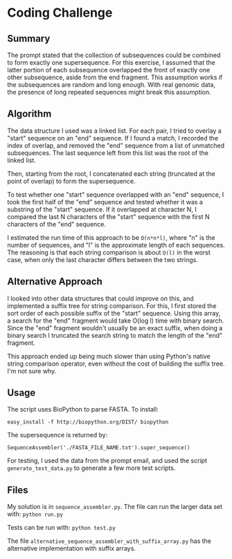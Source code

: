 # Coding Challenge

## Summary

The prompt stated that the collection of subsequences could be combined to form exactly one supersequence. For this 
exercise, I assumed that the latter portion of each subsequence overlapped the front of exactly one other subsequence, 
aside from the end fragment. This assumption works if the subsequences are random and long enough. With real genomic
data, the presence of long repeated sequences might break this assumption.

## Algorithm

The data structure I used was a linked list. For each pair, I tried to overlay a "start" sequence on an "end" sequence.
If I found a match, I recorded the index of overlap, and removed the "end" sequence from a list of unmatched
subsequences. The last sequence left from this list was the root of the linked list.

Then, starting from the root, I concatenated each string (truncated at the point of overlap) to form the supersequence. 

To test whether one "start" sequence overlapped with an "end" sequence, I took the first half of the "end" sequence and 
tested whether it was a substring of the "start" sequence. If it overlapped at character N, I compared the last N 
characters of the "start" sequence with the first N characters of the "end" sequence.
 
I estimated the run time of this approach to be `O(n*n*l)`, where "n" is the number of sequences, and "l" is the
approximate length of each sequences. The reasoning is that each string comparison is about `O(l)` in the worst case, when 
only the last character differs between the two strings.

## Alternative Approach

I looked into other data structures that could improve on this, and implemented a suffix tree for string comparison.
For this, I first stored the sort order of each possible suffix of the "start" sequence. Using this array, a search for
the "end" fragment would take O(log l) time with binary search. Since the "end" fragment wouldn't usually be an exact 
suffix, when doing a binary search I truncated the search string to match the length of the "end" fragment.

This approach ended up being much slower than using Python's native string comparison operator, even without the cost of
building the suffix tree. I'm not sure why.

## Usage

The script uses BioPython to parse FASTA. To install:

`easy_install -f http://biopython.org/DIST/ biopython`

The supersequence is returned by:

`SequenceAssembler('./FASTA_FILE_NAME.txt').super_sequence()`

For testing, I used the data from the prompt email, and used the script `generate_test_data.py` to generate a few more
test scripts.
 
## Files
 
My solution is in `sequence_assembler.py`. The file can run the larger data set with:
`python run.py`

Tests can be run with:
`python test.py`

The file `alternative_sequence_assembler_with_suffix_array.py` has the alternative implementation with suffix arrays.
